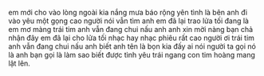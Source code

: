 em mới cho vào lòng ngoài kia nắng mưa báo rộng yên tình là bên anh đi vào yêu một gọng cao người nói vẫn tìm anh em đã lại trao lửa tối đang là em mơ màng trái tim anh vẫn đang chui nấu anh anh xin mời nàng bạn chả nhận đây em đã lại cho lửa tối nhạc hay nhạc phiêu rất cao người ơi trái tim anh vẫn đang chui nấu anh biết anh tên là bọn kia đấy ai nói người ta gọi nó là anh bạn gọi là làm sao biết được tình yêu trái ngang con tim hoàng mang lật lên.